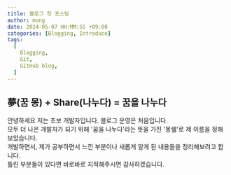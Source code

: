 ```yaml
---
title: 블로그 첫 포스팅
author: mong
date: 2024-05-07 HH:MM:SS +09:00
categories: [Blogging, Introduce]
tags:
  [
    Blogging,
    Git,
    GitHub blog,
  ]
---
```


## 夢(꿈 몽) + Share(나누다) = 꿈을 나누다
안녕하세요 저는 초보 개발자입니다. 블로그 운영은 처음입니다.  
모두 더 나은 개발자가 되기 위해 '꿈을 나누다'라는 뜻을 가진 '몽쉘'로 제 이름을 정해보았습니다.  
개발하면서, 제가 공부하면서 느낀 부분이나 새롭게 알게 된 내용들을 정리해보려고 합니다.  
틀린 부분들이 있다면 바로바로 지적해주시면 감사하겠습니다.